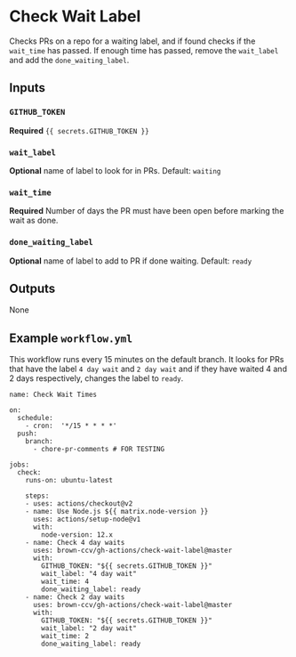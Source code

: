 # Check Wait Label

Checks PRs on a repo for a waiting label, and if found checks if the `wait_time` has passed.  If enough time has passed, remove the `wait_label` and add the `done_waiting_label`.

## Inputs

### `GITHUB_TOKEN`

**Required** `{{ secrets.GITHUB_TOKEN }}`

### `wait_label`

**Optional** name of label to look for in PRs. Default: `waiting`

### `wait_time`

**Required** Number of days the PR must have been open before marking the wait as done.

### `done_waiting_label`

**Optional** name of label to add to PR if done waiting. Default: `ready`

## Outputs

None

## Example `workflow.yml`

This workflow runs every 15 minutes on the default branch. It looks for PRs that have the label `4 day wait` and `2 day wait` and if they have waited 4 and 2 days respectively, changes the label to `ready`.

```
name: Check Wait Times

on:
  schedule:
    - cron:  '*/15 * * * *'
  push:
    branch:
      - chore-pr-comments # FOR TESTING

jobs:
  check:
    runs-on: ubuntu-latest

    steps:
    - uses: actions/checkout@v2
    - name: Use Node.js ${{ matrix.node-version }}
      uses: actions/setup-node@v1
      with:
        node-version: 12.x
    - name: Check 4 day waits
      uses: brown-ccv/gh-actions/check-wait-label@master
      with:
        GITHUB_TOKEN: "${{ secrets.GITHUB_TOKEN }}"
        wait_label: "4 day wait"
        wait_time: 4
        done_waiting_label: ready
    - name: Check 2 day waits
      uses: brown-ccv/gh-actions/check-wait-label@master
      with:
        GITHUB_TOKEN: "${{ secrets.GITHUB_TOKEN }}"
        wait_label: "2 day wait"
        wait_time: 2
        done_waiting_label: ready
```
